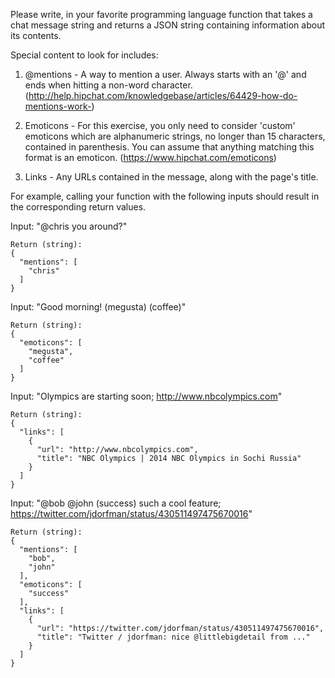 Please write, in your favorite programming language function that takes a chat message string and returns a JSON string containing information about its contents.
 
Special content to look for includes:
 
1. @mentions - A way to mention a user. Always starts with an '@' and ends when
hitting a non-word character.
(http://help.hipchat.com/knowledgebase/articles/64429-how-do-mentions-work-)
 
2. Emoticons - For this exercise, you only need to consider 'custom' emoticons which
are alphanumeric strings, no longer than 15 characters, contained in parenthesis. You
can assume that anything matching this format is an emoticon.
(https://www.hipchat.com/emoticons)
 
3. Links - Any URLs contained in the message, along with the page's title.
 
For example, calling your function with the following inputs should result in the
corresponding return values.

Input: "@chris you around?"
```
Return (string):
{
  "mentions": [
    "chris"
  ]
}
```

Input: "Good morning! (megusta) (coffee)"
```
Return (string):
{
  "emoticons": [
    "megusta",
    "coffee"
  ]
}
```
 
Input: "Olympics are starting soon; http://www.nbcolympics.com"
```
Return (string):
{
  "links": [
    {
      "url": "http://www.nbcolympics.com",
      "title": "NBC Olympics | 2014 NBC Olympics in Sochi Russia"
    }
  ]
}
```
 
Input: "@bob @john (success) such a cool feature;
https://twitter.com/jdorfman/status/430511497475670016"
```
Return (string):
{
  "mentions": [
    "bob",
    "john"
  ],
  "emoticons": [
    "success"
  ],
  "links": [
    {
      "url": "https://twitter.com/jdorfman/status/430511497475670016",
      "title": "Twitter / jdorfman: nice @littlebigdetail from ..."
    }
  ]
}
```
